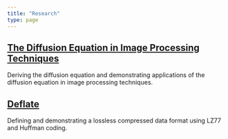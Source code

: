 ```yaml
---
title: "Research"
type: page
---
```


[The Diffusion Equation in Image Processing Techniques](https://www.overleaf.com/read/hcpttrhfdyjm)
- 
Deriving the diffusion equation and demonstrating applications of the diffusion equation in image processing techniques. 

[Deflate](https://www.overleaf.com/read/fnxmqzkxgprd)
- 
Defining and demonstrating a lossless compressed data format using LZ77 and Huffman coding. 